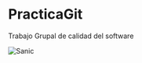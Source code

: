 # PracticaGit
Trabajo Grupal de calidad del software

![Sanic](https://giphy.com/gifs/sanic-77er1c9H3KJnq)
